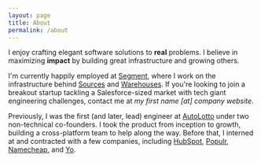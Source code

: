 ```yaml
---
layout: page
title: About
permalink: /about
---
```


I enjoy crafting elegant software solutions to **real** problems. I believe in
maximizing **impact** by building great infrastructure and growing others.

I'm currently happily employed at [Segment](https://segment.com/), where I work on the
infrastructure behind [Sources](https://segment.com/sources) and
[Warehouses](https://segment.com/warehouses). If you're looking to join a
breakout startup tackling a Salesforce-sized market with tech giant engineering
challenges, contact me at _my first name [at] company website_.

Previously, I was the first (and later, lead) engineer at [AutoLotto](http://autolotto.com/)
under two non-technical co-founders. I took the product from inception to growth,
building a cross-platform team to help along the way. Before that, I interned at and contracted with a few companies, including
[HubSpot](https://www.hubspot.com/), [Populr](https://populr.me/),
[Namecheap](https://www.namecheap.com/), and [Yo](http://www.justyo.co/).
